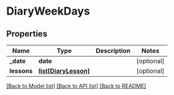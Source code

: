 # DiaryWeekDays

## Properties
Name | Type | Description | Notes
------------ | ------------- | ------------- | -------------
**_date** | **date** |  | [optional] 
**lessons** | [**list[DiaryLesson]**](DiaryLesson.md) |  | [optional] 

[[Back to Model list]](../README.md#documentation-for-models) [[Back to API list]](../README.md#documentation-for-api-endpoints) [[Back to README]](../README.md)

